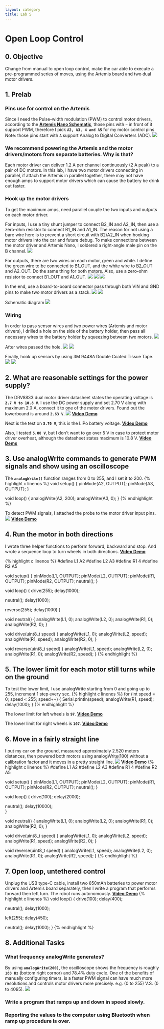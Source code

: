 ```yaml
---
layout: category
title: Lab 5
---
```


# Open Loop Control

## 0. Objective
Change from manual to open loop control, make the car able to execute a pre-programmed series of moves, using the Artemis board and two dual motor drivers.

## 1. Prelab
### Pins use for control on the Artemis
Since I need the Pulse-width modulation (PWM) to control motor drivers, according to the **[Artemis Nano Schematic](https://cdn.sparkfun.com/assets/5/5/1/6/3/RedBoard-Artemis-Nano.pdf)**, those pins with `~` in front of it support PWM, therefore I pick **`A2, A3, 4 and A5`** for my motor control pins. Note: those pins start with `A` support Analog to Digital Converters (ADC).
![](https://github.com/soulkun/ECE5960-Fast-Robots/raw/main/labs/5/1.jpg)

### We recommend powering the Artemis and the motor drivers/motors from separate batteries. Why is that?
Each motor driver can deliver 1.2 A per channel continuously (2 A peak) to a pair of DC motors. In this lab, I have two motor drivers connecting in parallel, if attach the Artemis in parallel together, there may not have enough amps to support motor drivers which can cause the battery be drink out faster.

###  Hook up the motor drivers
To get the maximum amps, need parallel couple the two inputs and outputs on each motor driver.

For inputs, I use a tiny shunt jumper to connect B2_IN and A2_IN, then use a zero-ohm resistor to connect B1_IN and A1_IN. The reason for not using a bare wire here is to prevent a short circuit with B2/A2_IN when hooking motor drivers into the car and future debug. To make connections between the motor driver and Artemis Nano, I soldered a right-angle male pin on the B channel.
![](https://github.com/soulkun/ECE5960-Fast-Robots/raw/main/labs/5/2.jpg)

For outputs, there are two wires on each motor, green and white. I define the green wire to be connected to B1_OUT, and the white wire to B2_OUT and A2_OUT. Do the same thing for both motors. Also, use a zero-ohm resistor to connect B1_OUT and A1_OUT. 
![](https://github.com/soulkun/ECE5960-Fast-Robots/raw/main/labs/5/3.jpg)
![](https://github.com/soulkun/ECE5960-Fast-Robots/raw/main/labs/5/4.jpg)
![](https://github.com/soulkun/ECE5960-Fast-Robots/raw/main/labs/5/5.jpg)

In the end, use a board-to-board connector pass through both VIN and GND pins to make two motor drivers as a stack.
![](https://github.com/soulkun/ECE5960-Fast-Robots/raw/main/labs/5/6.jpg)
![](https://github.com/soulkun/ECE5960-Fast-Robots/raw/main/labs/5/7.jpg)

Schematic diagram
![](https://github.com/soulkun/ECE5960-Fast-Robots/raw/main/labs/5/Sketch_bb.jpg)

### Wiring
In order to pass sensor wires and two power wires (Artemis and motor drivers), I drilled a hole on the side of the battery holder, then pass all necessary wires to the battery holder by squeezing between two motors.
![](https://github.com/soulkun/ECE5960-Fast-Robots/raw/main/labs/5/8.jpg)

After wires passed the hole.
![](https://github.com/soulkun/ECE5960-Fast-Robots/raw/main/labs/5/9.jpg)
![](https://github.com/soulkun/ECE5960-Fast-Robots/raw/main/labs/5/10.jpg)

Finally, hook up sensors by using 3M 9448A Double Coated Tissue Tape.
![](https://github.com/soulkun/ECE5960-Fast-Robots/raw/main/labs/5/11.jpg)
![](https://github.com/soulkun/ECE5960-Fast-Robots/raw/main/labs/5/12.jpg)


## 2. What are reasonable settings for the power supply?
The DRV8833 dual motor driver datasheet states the operating voltage is **`2.7‌‌ V to 10.8 V`**.
I use the DC power supply and set 2.70 V along with maximum 2.0 A, connect it to one of the motor drivers.
Found out the lowerbound is around **`2.63 V`**.
![](https://github.com/soulkun/ECE5960-Fast-Robots/raw/main/labs/5/13.jpg)
**[Video Demo](https://youtu.be/h6ocp_dpemo)** 

Next is the test on **`3.70 V`**, this is the LiPo battery voltage.
**[Video Demo](https://youtu.be/0qPUVuoCuus)**

Also, I tested **`5.00 V`**, but I don't want to go over 5 V in case to protect motor driver overheat, although the datasheet states maximum is 10.8 V.
**[Video Demo](https://youtu.be/J9-P-nVRHXY)**


## 3. Use analogWrite commands to generate PWM signals and show using an oscilloscope
The **`analogWrite()`** function ranges from 0 to 255, and I set it to 200.
{% highlight c linenos %}
void setup()
{
  pinMode(A2, OUTPUT);
  pinMode(A3, OUTPUT);
}

void loop()
{
  analogWrite(A2, 200);
  analogWrite(A3, 0);
}
{% endhighlight %}

To detect PWM signals, I attached the probe to the motor driver input pins.
![](https://github.com/soulkun/ECE5960-Fast-Robots/raw/main/labs/5/14.jpg)
**[Video Demo](https://youtu.be/CUaEkdkWahI)**



## 4. Run the motor in both directions
I wrote three helper functions to perform forward, backward and stop. And wrote a sequence loop to turn wheels in both directions.
**[Video Demo](https://youtu.be/EFe9KeUGqe8)**

{% highlight c linenos %}
#define L1 A2
#define L2 A3
#define R1 4
#define R2 A5

void setup()
{
  pinMode(L1, OUTPUT);
  pinMode(L2, OUTPUT);
  pinMode(R1, OUTPUT);
  pinMode(R2, OUTPUT);
  neutral();
}

void loop()
{
  drive(255);
  delay(1000);

  neutral();
  delay(1000);

  reverse(255);
  delay(1000)
}

void neutral()
{
  analogWrite(L1, 0);
  analogWrite(L2, 0);
  analogWrite(R1, 0);
  analogWrite(R2, 0);
}

void drive(uint8_t speed)
{
  analogWrite(L1, 0);
  analogWrite(L2, speed);
  analogWrite(R1, speed);
  analogWrite(R2, 0);
}

void reverse(uint8_t speed)
{
  analogWrite(L1, speed);
  analogWrite(L2, 0);
  analogWrite(R1, 0);
  analogWrite(R2, speed);
}
{% endhighlight %}


## 5. The lower limit for each motor still turns while on the ground
To test the lower limit, I use analogWrite starting from 0 and going up to 255, increment 1 step every sec.
{% highlight c linenos %}
for (int speed = 0; speed < 255; speed++)
  {
    Serial.println(speed);
    analogWrite(R1, speed);
    delay(1000);
  }
{% endhighlight %}

The lower limit for left wheels is **`97`**.
**[Video Demo](https://youtu.be/3vnXAVHUBSA)**

The lower limit for right wheels is **`107`**.
**[Video Demo](https://youtu.be/a3DRbuL6jvU)**

## 6. Move in a fairly straight line
I put my car on the ground, measured approximately 2.520 meters distances, then powered both motors using analogWrite(100) without a calibration factor and it moves in a pretty straight line.
![](https://github.com/soulkun/ECE5960-Fast-Robots/raw/main/labs/5/15.jpg)
**[Video Demo](https://youtu.be/f-y56RQ5n1M)**
{% highlight c linenos %}
#define L1 A2
#define L2 A3
#define R1 4
#define R2 A5

void setup()
{
  pinMode(L1, OUTPUT);
  pinMode(L2, OUTPUT);
  pinMode(R1, OUTPUT);
  pinMode(R2, OUTPUT);
  neutral();
}

void loop()
{
  drive(100);
  delay(2000);

  neutral();
  delay(10000);  
}

void neutral()
{
  analogWrite(L1, 0);
  analogWrite(L2, 0);
  analogWrite(R1, 0);
  analogWrite(R2, 0);
}

void drive(uint8_t speed)
{
  analogWrite(L1, 0);
  analogWrite(L2, speed);
  analogWrite(R1, speed);
  analogWrite(R2, 0);
}

void reverse(uint8_t speed)
{
  analogWrite(L1, speed);
  analogWrite(L2, 0);
  analogWrite(R1, 0);
  analogWrite(R2, speed);
}
{% endhighlight %}
## 7. Open loop, untethered control
Unplug the USB type-C cable, install two 850mAh batteries to power motor drivers and Artemis board separately, then I write a program that performs forward then left turn. The robot runs autonomously.
**[Video Demo](https://youtu.be/71D-C9EbVow)**
{% highlight c linenos %}
void loop()
{
  drive(100);
  delay(400);

  neutral();
  delay(1000);

  left(255);
  delay(450);

  neutral();
  delay(1000);
}
{% endhighlight %}

## 8. Additional Tasks
### What frequency analogWrite generates?
By using **`analogWrite(200)`**, the oscilloscope shows the frequency is roughly **`183 Hz`** (bottom right cornor) and 78.4% duty cycle. One of the benefits of manually configuring timers, is a faster PWM signal can have much more resolutions and controls motor drivers more precisely. e.g. (0 to 255) V.S. (0 to 4095).
![](https://github.com/soulkun/ECE5960-Fast-Robots/raw/main/labs/5/16.jpg)

### Write a program that ramps up and down in speed slowly.
### Reporting the values to the computer using Bluetooth when ramp up procedure is over.